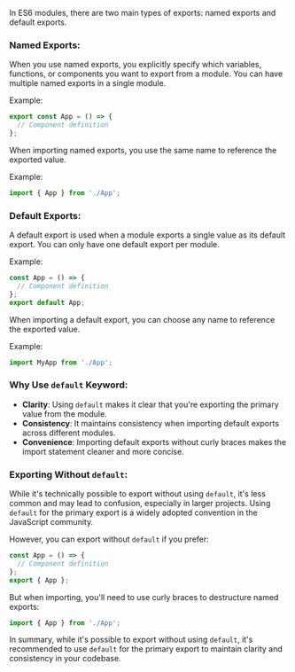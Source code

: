 
In ES6 modules, there are two main types of exports: named exports and default exports.

### Named Exports:
When you use named exports, you explicitly specify which variables, functions, or components you want to export from a module. You can have multiple named exports in a single module.

Example:
```javascript
export const App = () => {
  // Component definition
};
```

When importing named exports, you use the same name to reference the exported value.

Example:
```javascript
import { App } from './App';
```

### Default Exports:
A default export is used when a module exports a single value as its default export. You can only have one default export per module.

Example:
```javascript
const App = () => {
  // Component definition
};
export default App;
```

When importing a default export, you can choose any name to reference the exported value.

Example:
```javascript
import MyApp from './App';
```

### Why Use `default` Keyword:

- **Clarity**: Using `default` makes it clear that you're exporting the primary value from the module.
- **Consistency**: It maintains consistency when importing default exports across different modules.
- **Convenience**: Importing default exports without curly braces makes the import statement cleaner and more concise.

### Exporting Without `default`:
While it's technically possible to export without using `default`, it's less common and may lead to confusion, especially in larger projects. Using `default` for the primary export is a widely adopted convention in the JavaScript community.

However, you can export without `default` if you prefer:

```javascript
const App = () => {
  // Component definition
};
export { App };
```

But when importing, you'll need to use curly braces to destructure named exports:

```javascript
import { App } from './App';
```

In summary, while it's possible to export without using `default`, it's recommended to use `default` for the primary export to maintain clarity and consistency in your codebase.